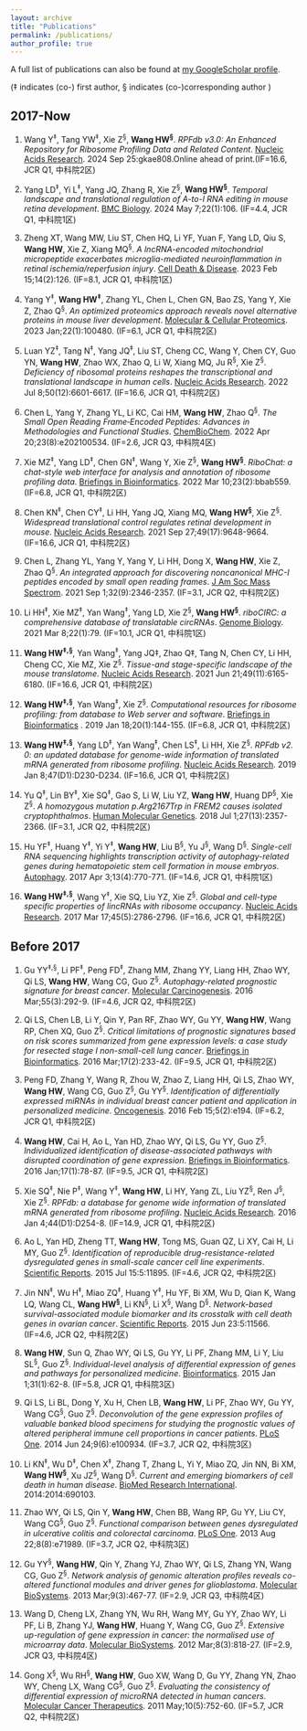 ```yaml
---
layout: archive
title: "Publications"
permalink: /publications/
author_profile: true
---
```



<div class="wordwrap">A full list of publications can also be found at <a href="{{site.author.googlescholar}}">my GoogleScholar profile</a>.</div>

(‡ indicates (co-) first author, § indicates (co-)corresponding author )

## 2017-Now

1. Wang Y<sup>‡</sup>, Tang YW<sup>‡</sup>, Xie Z<sup>§</sup>, **Wang HW<sup>§</sup>**. _RPFdb v3.0: An Enhanced Repository for Ribosome Profiling Data and Related Content_. [Nucleic Acids Research](https://pubmed.ncbi.nlm.nih.gov/39319601/). 2024 Sep 25:gkae808.Online ahead of print.(IF=16.6, JCR Q1, 中科院2区)

1. Yang LD<sup>‡</sup>, Yi L<sup>‡</sup>, Yang JQ, Zhang R, Xie Z<sup>§</sup>, **Wang HW<sup>§</sup>**. _Temporal landscape and translational regulation of A-to-I RNA editing in mouse retina development_. [BMC Biology](https://bmcbiol.biomedcentral.com/articles/10.1186/s12915-024-01908-y). 2024 May 7;22(1):106. (IF=4.4, JCR Q1, 中科院1区)

1. Zheng XT, Wang MW, Liu ST, Chen HQ, Li YF, Yuan F, Yang LD, Qiu S, **Wang HW**, Xie Z, Xiang MQ<sup>§</sup>. _A lncRNA-encoded mitochondrial micropeptide exacerbates microglia-mediated neuroinflammation in retinal ischemia/reperfusion injury_. [Cell Death & Disease](https://pubmed.ncbi.nlm.nih.gov/36792584/). 2023 Feb 15;14(2):126. (IF=8.1, JCR Q1, 中科院1区)

1. Yang Y<sup>‡</sup>, **Wang HW<sup>‡</sup>**, Zhang YL, Chen L, Chen GN, Bao ZS, Yang Y, Xie Z, Zhao Q<sup>§</sup>. _An optimized proteomics approach reveals novel alternative proteins in mouse liver development_. [Molecular & Cellular Proteomics](https://pubmed.ncbi.nlm.nih.gov/36494044/). 2023 Jan;22(1):100480. (IF=6.1, JCR Q1, 中科院2区)

1. Luan YZ<sup>‡</sup>, Tang N<sup>‡</sup>, Yang JQ<sup>‡</sup>, Liu ST, Cheng CC, Wang Y, Chen CY, Guo YN, **Wang HW**, Zhao WX, Zhao Q, Li W, Xiang MQ, Ju R<sup>§</sup>, Xie Z<sup>§</sup>. _Deficiency of ribosomal proteins reshapes the transcriptional and translational landscape in human cells_. [Nucleic Acids Research](https://pubmed.ncbi.nlm.nih.gov/35137207/). 2022 Jul 8;50(12):6601-6617. (IF=16.6, JCR Q1, 中科院2区)

1. Chen L, Yang Y, Zhang YL, Li KC, Cai HM, **Wang HW**, Zhao Q<sup>§</sup>. _The Small Open Reading Frame‐Encoded Peptides: Advances in Methodologies and Functional Studies_. [ChemBioChem](https://pubmed.ncbi.nlm.nih.gov/34862721/). 2022 Apr 20;23(8):e202100534. (IF=2.6, JCR Q3, 中科院4区)

1. Xie MZ<sup>‡</sup>, Yang LD<sup>‡</sup>, Chen GN<sup>‡</sup>, Wang Y, Xie Z<sup>§</sup>, **Wang HW<sup>§</sup>**. _RiboChat: a chat-style web interface for analysis and annotation of ribosome profiling data_. [Briefings in Bioinformatics](https://pubmed.ncbi.nlm.nih.gov/35043169/). 2022 Mar 10;23(2):bbab559. (IF=6.8, JCR Q1, 中科院2区)

1. Chen KN<sup>‡</sup>, Chen CY<sup>‡</sup>, Li HH, Yang JQ, Xiang MQ, **Wang HW<sup>§</sup>**, Xie Z<sup>§</sup>. _Widespread translational control regulates retinal development in mouse_. [Nucleic Acids Research](https://pubmed.ncbi.nlm.nih.gov/34469513/). 2021 Sep 27;49(17):9648-9664. (IF=16.6, JCR Q1, 中科院2区)

1. Chen L, Zhang YL, Yang Y, Yang Y, Li HH, Dong X, **Wang HW**, Xie Z, Zhao Q<sup>§</sup>. _An integrated approach for discovering noncanonical MHC-I peptides encoded by small open reading frames_. [J Am Soc Mass Spectrom](https://pubmed.ncbi.nlm.nih.gov/34260243/). 2021 Sep 1;32(9):2346-2357. (IF=3.1, JCR Q2, 中科院2区)

1. Li HH<sup>‡</sup>, Xie MZ<sup>‡</sup>, Yan Wang<sup>‡</sup>, Yang LD, Xie Z<sup>§</sup>, **Wang HW<sup>§</sup>**. _riboCIRC: a comprehensive database of translatable circRNAs_. [Genome Biology](https://pubmed.ncbi.nlm.nih.gov/33685493/). 2021 Mar 8;22(1):79. (IF=10.1, JCR Q1, 中科院1区)

1. **Wang HW<sup>‡,§</sup>**, Yan Wang<sup>‡</sup>, Yang JQ‡, Zhao Q‡, Tang N, Chen CY, Li HH, Cheng CC, Xie MZ, Xie Z<sup>§</sup>. _Tissue-and stage-specific landscape of the mouse translatome_. [Nucleic Acids Research](https://pubmed.ncbi.nlm.nih.gov/34107020/). 2021 Jun 21;49(11):6165-6180. (IF=16.6, JCR Q1, 中科院2区)

1. **Wang HW<sup>‡,§</sup>**, Yan Wang<sup>‡</sup>, Xie Z<sup>§</sup>. _Computational resources for ribosome profiling: from database to Web server and software_. [Briefings in Bioinformatics](https://pubmed.ncbi.nlm.nih.gov/28968766/) . 2019 Jan 18;20(1):144-155. (IF=6.8, JCR Q1, 中科院2区)

1. **Wang HW<sup>‡,§</sup>**, Yang LD<sup>‡</sup>, Yan Wang<sup>‡</sup>, Chen LS<sup>‡</sup>, Li HH, Xie Z<sup>§</sup>. _RPFdb v2. 0: an updated database for genome-wide information of translated mRNA generated from ribosome profiling_. [Nucleic Acids Research](https://pubmed.ncbi.nlm.nih.gov/30335166/). 2019 Jan 8;47(D1):D230-D234. (IF=16.6, JCR Q1, 中科院2区)

1. Yu Q<sup>‡</sup>, Lin BY<sup>‡</sup>, Xie SQ<sup>‡</sup>, Gao S, Li W, Liu YZ, **Wang HW**, Huang DP<sup>§</sup>,  Xie Z<sup>§</sup>. _A homozygous mutation p.Arg2167Trp in FREM2 causes isolated cryptophthalmos_. [Human Molecular Genetics](https://pubmed.ncbi.nlm.nih.gov/29688405/). 2018 Jul 1;27(13):2357-2366. (IF=3.1, JCR Q2, 中科院2区)

1. Hu YF<sup>‡</sup>, Huang Y<sup>‡</sup>, Yi Y<sup>‡</sup>, **Wang HW**, Liu B<sup>§</sup>, Yu J<sup>§</sup>, Wang D<sup>§</sup>. _Single-cell RNA sequencing highlights transcription activity of autophagy-related genes during hematopoietic stem cell formation in mouse embryos_. [Autophagy](https://pubmed.ncbi.nlm.nih.gov/28129010/). 2017 Apr 3;13(4):770-771. (IF=14.6, JCR Q1, 中科院1区)

1. **Wang HW<sup>‡,§</sup>**, Wang Y<sup>‡</sup>, Xie SQ, Liu YZ, Xie Z<sup>§</sup>. _Global and cell-type specific properties of lincRNAs with ribosome occupancy_. [Nucleic Acids Research](https://pubmed.ncbi.nlm.nih.gov/27738133/). 2017 Mar 17;45(5):2786-2796. (IF=16.6, JCR Q1, 中科院2区)

## Before 2017

1. Gu YY<sup>‡,§</sup>, Li PF<sup>‡</sup>, Peng FD<sup>‡</sup>, Zhang MM, Zhang YY, Liang HH, Zhao WY, Qi LS, **Wang HW**, Wang CG, Guo Z<sup>§</sup>. _Autophagy-related prognostic signature for breast cancer_. [Molecular Carcinogenesis](https://pubmed.ncbi.nlm.nih.gov/25620657/). 2016 Mar;55(3):292-9. (IF=4.6, JCR Q2, 中科院2区)

1. Qi LS, Chen LB, Li Y, Qin Y, Pan RF, Zhao WY, Gu YY, **Wang HW**, Wang RP, Chen XQ, Guo Z<sup>§</sup>. _Critical limitations of prognostic signatures based on risk scores summarized from gene expression levels: a case study for resected stage I non-small-cell lung cancer_. [Briefings in Bioinformatics](https://pubmed.ncbi.nlm.nih.gov/26254430/). 2016 Mar;17(2):233-42. (IF=9.5, JCR Q1, 中科院2区)

1. Peng FD, Zhang Y, Wang R, Zhou W, Zhao Z, Liang HH, Qi LS, Zhao WY, **Wang HW**, Wang CG, Guo Z<sup>§</sup>, Gu YY<sup>§</sup>. _Identification of differentially expressed miRNAs in individual breast cancer patient and application in personalized medicine_. [Oncogenesis](https://pubmed.ncbi.nlm.nih.gov/26878388/). 2016 Feb 15;5(2):e194. (IF=6.2, JCR Q1, 中科院2区)

1. **Wang HW**, Cai H, Ao L, Yan HD, Zhao WY, Qi LS, Gu YY, Guo Z<sup>§</sup>. _Individualized identification of disease-associated pathways with disrupted coordination of gene expression_. [Briefings in Bioinformatics](https://pubmed.ncbi.nlm.nih.gov/26023086/). 2016 Jan;17(1):78-87. (IF=9.5, JCR Q1, 中科院2区)

1. Xie SQ<sup>‡</sup>, Nie P<sup>‡</sup>, Wang Y<sup>‡</sup>, **Wang HW**, Li HY, Yang ZL, Liu YZ<sup>§</sup>, Ren J<sup>§</sup>, Xie Z<sup>§</sup>. _RPFdb: a database for genome wide information of translated mRNA generated from ribosome profiling_. [Nucleic Acids Research](https://pubmed.ncbi.nlm.nih.gov/27738133/). 2016 Jan 4;44(D1):D254-8. (IF=14.9, JCR Q1, 中科院2区)

1. Ao L, Yan HD, Zheng TT, **Wang HW**, Tong MS, Guan QZ, Li XY, Cai H, Li MY, Guo Z<sup>§</sup>. _Identification of reproducible drug-resistance-related dysregulated genes in small-scale cancer cell line experiments_. [Scientific Reports](https://pubmed.ncbi.nlm.nih.gov/26173481/). 2015 Jul 15:5:11895. (IF=4.6, JCR Q2, 中科院2区)

1. Jin NN<sup>‡</sup>, Wu H<sup>‡</sup>, Miao ZQ<sup>‡</sup>, Huang Y<sup>‡</sup>, Hu YF, Bi XM, Wu D, Qian K, Wang LQ, Wang CL, **Wang HW<sup>§</sup>**, Li KN<sup>§</sup>, Li X<sup>§</sup>, Wang D<sup>§</sup>. _Network-based survival-associated module biomarker and its crosstalk with cell death genes in ovarian cancer_. [Scientific Reports](https://pubmed.ncbi.nlm.nih.gov/26099452/). 2015 Jun 23:5:11566. (IF=4.6, JCR Q2, 中科院2区)

1. **Wang HW**, Sun Q, Zhao WY, Qi LS, Gu YY, Li PF, Zhang MM, Li Y, Liu SL<sup>§</sup>, Guo Z<sup>§</sup>. _Individual-level analysis of differential expression of genes and pathways for personalized medicine_. [Bioinformatics](https://pubmed.ncbi.nlm.nih.gov/25165092/). 2015 Jan 1;31(1):62-8. (IF=5.8, JCR Q1, 中科院3区)

1. Qi LS, Li BL, Dong Y, Xu H, Chen LB, **Wang HW**, Li PF, Zhao WY, Gu YY, Wang CG<sup>§</sup>, Guo Z<sup>§</sup>. _Deconvolution of the gene expression profiles of valuable banked blood specimens for studying the prognostic values of altered peripheral immune cell proportions in cancer patients_. [PLoS One](https://pubmed.ncbi.nlm.nih.gov/24959668/). 2014 Jun 24;9(6):e100934. (IF=3.7, JCR Q2, 中科院3区)

1. Li KN<sup>‡</sup>, Wu D<sup>‡</sup>, Chen X<sup>‡</sup>, Zhang T, Zhang L, Yi Y, Miao ZQ, Jin NN, Bi XM, **Wang HW<sup>§</sup>**, Xu JZ<sup>§</sup>, Wang D<sup>§</sup>. _Current and emerging biomarkers of cell death in human disease_. [BioMed Research International](https://pubmed.ncbi.nlm.nih.gov/24949464/). 2014:2014:690103.

1. Zhao WY, Qi LS, Qin Y, **Wang HW**, Chen BB, Wang RP, Gu YY, Liu CY, Wang CG<sup>§</sup>, Guo Z<sup>§</sup>. _Functional comparison between genes dysregulated in ulcerative colitis and colorectal carcinoma_. [PLoS One](https://pubmed.ncbi.nlm.nih.gov/23991021/). 2013 Aug 22;8(8):e71989. (IF=3.7, JCR Q2, 中科院3区)

1. Gu YY<sup>§</sup>, **Wang HW**, Qin Y, Zhang YJ, Zhao WY, Qi LS, Zhang YN, Wang CG, Guo Z<sup>§</sup>. _Network analysis of genomic alteration profiles reveals co-altered functional modules and driver genes for glioblastoma_. [Molecular BioSystems](https://pubmed.ncbi.nlm.nih.gov/23344900/). 2013 Mar;9(3):467-77. (IF=2.9, JCR Q3, 中科院4区)

1. Wang D, Cheng LX, Zhang YN, Wu RH, Wang MY, Gu YY, Zhao WY, Li PF, Li B, Zhang YJ, **Wang HW**, Huang Y, Wang CG, Guo Z<sup>§</sup>. _Extensive up-regulation of gene expression in cancer: the normalised use of microarray data_. [Molecular BioSystems](https://pubmed.ncbi.nlm.nih.gov/22234555/). 2012 Mar;8(3):818-27. (IF=2.9, JCR Q3, 中科院4区)

1. Gong X<sup>§</sup>, Wu RH<sup>§</sup>, **Wang HW**, Guo XW, Wang D, Gu YY, Zhang YN, Zhao WY, Cheng LX, Wang CG<sup>§</sup>, Guo Z<sup>§</sup>. _Evaluating the consistency of differential expression of microRNA detected in human cancers_. [Molecular Cancer Therapeutics](https://pubmed.ncbi.nlm.nih.gov/21398424/). 2011 May;10(5):752-60. (IF=5.7, JCR Q2, 中科院2区)





